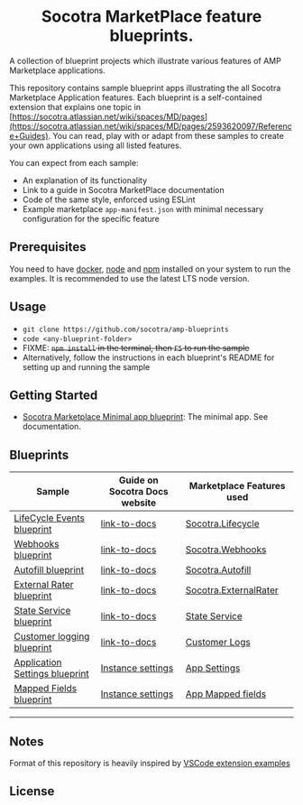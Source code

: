 
<h1 align="center">
Socotra MarketPlace feature blueprints.
</h1>

A collection of blueprint projects which illustrate various features of AMP Marketplace applications.

This repository contains sample blueprint apps illustrating the all Socotra Marketplace Application features. Each blueprint is a self-contained extension that explains one topic in [https://socotra.atlassian.net/wiki/spaces/MD/pages](https://socotra.atlassian.net/wiki/spaces/MD/pages/2593620097/Reference+Guides). You can read, play with or adapt from these samples to create your own applications using all listed features.

You can expect from each sample:
- An explanation of its functionality
- Link to a guide in Socotra MarketPlace documentation
- Code of the same style, enforced using ESLint
- Example marketplace `app-manifest.json` with minimal necessary configuration for the specific feature


## Prerequisites

You need to have [docker](https://www.docker.com/), [node](https://nodejs.org/en/) and [npm](https://nodejs.org/en/) installed on your system to run the examples. It is recommended to use the latest LTS node version.


## Usage

- `git clone https://github.com/socotra/amp-blueprints`
- `code <any-blueprint-folder>`
- FIXME: ~~`npm install` in the terminal, then `F5` to run the sample~~
- Alternatively, follow the instructions in each blueprint's README for setting up and running the sample


## Getting Started

- [Socotra Marketplace Minimal app blueprint](minimal-amp): The minimal app. See documentation.


## Blueprints

| Sample | Guide on Socotra Docs website | Marketplace Features used|
| ------ | ----- | --- |
| [LifeCycle Events blueprint](https://github.com/socotra/amp-blueprints/tree/main/lifecycle-events-sample) | [link-to-docs](https://socotra.atlassian.net/wiki/spaces/MD/pages) | [Socotra.Lifecycle](https://socotra.atlassian.net/wiki/spaces/MD/pages)|
| [Webhooks blueprint](https://github.com/socotra/amp-blueprints/tree/main/webhooks-sample) | [link-to-docs](https://socotra.atlassian.net/wiki/spaces/MD/pages) | [Socotra.Webhooks](https://socotra.atlassian.net/wiki/spaces/MD/pages)|
| [Autofill blueprint](https://github.com/socotra/amp-blueprints/tree/main/autofill-sample) | [link-to-docs](https://socotra.atlassian.net/wiki/spaces/MD/pages) | [Socotra.Autofill](https://socotra.atlassian.net/wiki/spaces/MD/pages)|
| [External Rater blueprint](https://github.com/socotra/amp-blueprints/tree/main/external-rater-sample) | [link-to-docs](https://socotra.atlassian.net/wiki/spaces/MD/pages) | [Socotra.ExternalRater](https://socotra.atlassian.net/wiki/spaces/MD/pages)|
| [State Service blueprint](https://github.com/socotra/amp-blueprints/tree/main/state-service-sample) | [link-to-docs](https://socotra.atlassian.net/wiki/spaces/MD/pages) | [State Service](https://socotra.atlassian.net/wiki/spaces/MD/pages)|
| [Customer logging blueprint](https://github.com/socotra/amp-blueprints/tree/main/customer-logs-sample) | [link-to-docs](https://socotra.atlassian.net/wiki/spaces/MD/pages) | [Customer Logs](https://socotra.atlassian.net/wiki/spaces/MD/pages)|
| [Application Settings blueprint](https://github.com/socotra/amp-blueprints/tree/main/app-settings-sample) | [Instance settings](https://socotra.atlassian.net/wiki/spaces/MD/pages) | [App Settings](https://socotra.atlassian.net/wiki/spaces/MD/pages)|
| [Mapped Fields blueprint](https://github.com/socotra/amp-blueprints/tree/main/mapped-fields-sample) | [Instance settings](https://socotra.atlassian.net/wiki/spaces/MD/pages) | [App Mapped fields](https://socotra.atlassian.net/wiki/spaces/MD/pages)|




----

## Notes
Format of this repository is heavily inspired by [VSCode extension examples](https://github.com/microsoft/vscode-extension-samples)


## License

